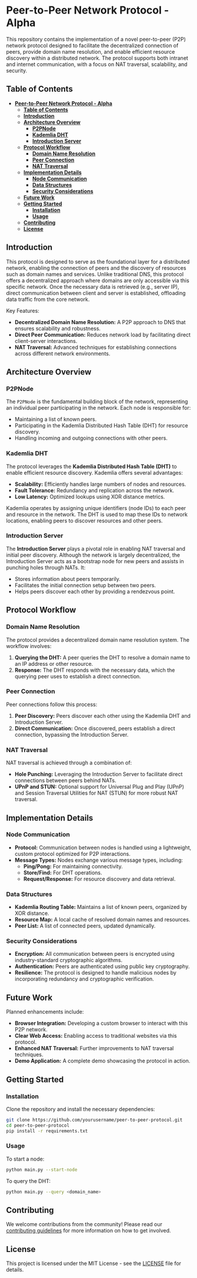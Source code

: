 # **Peer-to-Peer Network Protocol - Alpha**

This repository contains the implementation of a novel peer-to-peer (P2P) network protocol designed to facilitate the decentralized connection of peers, provide domain name resolution, and enable efficient resource discovery within a distributed network. The protocol supports both intranet and internet communication, with a focus on NAT traversal, scalability, and security.

## **Table of Contents**
- [**Peer-to-Peer Network Protocol - Alpha**](#peer-to-peer-network-protocol---alpha)
  - [**Table of Contents**](#table-of-contents)
  - [**Introduction**](#introduction)
  - [**Architecture Overview**](#architecture-overview)
    - [**P2PNode**](#p2pnode)
    - [**Kademlia DHT**](#kademlia-dht)
    - [**Introduction Server**](#introduction-server)
  - [**Protocol Workflow**](#protocol-workflow)
    - [**Domain Name Resolution**](#domain-name-resolution)
    - [**Peer Connection**](#peer-connection)
    - [**NAT Traversal**](#nat-traversal)
  - [**Implementation Details**](#implementation-details)
    - [**Node Communication**](#node-communication)
    - [**Data Structures**](#data-structures)
    - [**Security Considerations**](#security-considerations)
  - [**Future Work**](#future-work)
  - [**Getting Started**](#getting-started)
    - [**Installation**](#installation)
    - [**Usage**](#usage)
  - [**Contributing**](#contributing)
  - [**License**](#license)

## **Introduction**

This protocol is designed to serve as the foundational layer for a distributed network, enabling the connection of peers and the discovery of resources such as domain names and services. Unlike traditional DNS, this protocol offers a decentralized approach where domains are only accessible via this specific network. Once the necessary data is retrieved (e.g., server IP), direct communication between client and server is established, offloading data traffic from the core network.

Key Features:
- **Decentralized Domain Name Resolution:** A P2P approach to DNS that ensures scalability and robustness.
- **Direct Peer Communication:** Reduces network load by facilitating direct client-server interactions.
- **NAT Traversal:** Advanced techniques for establishing connections across different network environments.

## **Architecture Overview**

### **P2PNode**

The `P2PNode` is the fundamental building block of the network, representing an individual peer participating in the network. Each node is responsible for:
- Maintaining a list of known peers.
- Participating in the Kademlia Distributed Hash Table (DHT) for resource discovery.
- Handling incoming and outgoing connections with other peers.

### **Kademlia DHT**

The protocol leverages the **Kademlia Distributed Hash Table (DHT)** to enable efficient resource discovery. Kademlia offers several advantages:
- **Scalability:** Efficiently handles large numbers of nodes and resources.
- **Fault Tolerance:** Redundancy and replication across the network.
- **Low Latency:** Optimized lookups using XOR distance metrics.

Kademlia operates by assigning unique identifiers (node IDs) to each peer and resource in the network. The DHT is used to map these IDs to network locations, enabling peers to discover resources and other peers.

### **Introduction Server**

The **Introduction Server** plays a pivotal role in enabling NAT traversal and initial peer discovery. Although the network is largely decentralized, the Introduction Server acts as a bootstrap node for new peers and assists in punching holes through NATs. It:
- Stores information about peers temporarily.
- Facilitates the initial connection setup between two peers.
- Helps peers discover each other by providing a rendezvous point.

## **Protocol Workflow**

### **Domain Name Resolution**

The protocol provides a decentralized domain name resolution system. The workflow involves:
1. **Querying the DHT:** A peer queries the DHT to resolve a domain name to an IP address or other resource.
2. **Response:** The DHT responds with the necessary data, which the querying peer uses to establish a direct connection.

### **Peer Connection**

Peer connections follow this process:
1. **Peer Discovery:** Peers discover each other using the Kademlia DHT and Introduction Server.
2. **Direct Communication:** Once discovered, peers establish a direct connection, bypassing the Introduction Server.

### **NAT Traversal**

NAT traversal is achieved through a combination of:
- **Hole Punching:** Leveraging the Introduction Server to facilitate direct connections between peers behind NATs.
- **UPnP and STUN:** Optional support for Universal Plug and Play (UPnP) and Session Traversal Utilities for NAT (STUN) for more robust NAT traversal.

## **Implementation Details**

### **Node Communication**

- **Protocol:** Communication between nodes is handled using a lightweight, custom protocol optimized for P2P interactions.
- **Message Types:** Nodes exchange various message types, including:
  - **Ping/Pong:** For maintaining connectivity.
  - **Store/Find:** For DHT operations.
  - **Request/Response:** For resource discovery and data retrieval.

### **Data Structures**

- **Kademlia Routing Table:** Maintains a list of known peers, organized by XOR distance.
- **Resource Map:** A local cache of resolved domain names and resources.
- **Peer List:** A list of connected peers, updated dynamically.

### **Security Considerations**

- **Encryption:** All communication between peers is encrypted using industry-standard cryptographic algorithms.
- **Authentication:** Peers are authenticated using public key cryptography.
- **Resilience:** The protocol is designed to handle malicious nodes by incorporating redundancy and cryptographic verification.

## **Future Work**

Planned enhancements include:
- **Browser Integration:** Developing a custom browser to interact with this P2P network.
- **Clear Web Access:** Enabling access to traditional websites via this protocol.
- **Enhanced NAT Traversal:** Further improvements to NAT traversal techniques.
- **Demo Application:** A complete demo showcasing the protocol in action.

## **Getting Started**

### **Installation**

Clone the repository and install the necessary dependencies:

```bash
git clone https://github.com/yourusername/peer-to-peer-protocol.git
cd peer-to-peer-protocol
pip install -r requirements.txt
```

### **Usage**

To start a node:

```bash
python main.py --start-node
```

To query the DHT:

```bash
python main.py --query <domain_name>
```

## **Contributing**

We welcome contributions from the community! Please read our [contributing guidelines](CONTRIBUTING.md) for more information on how to get involved.

## **License**

This project is licensed under the MIT License - see the [LICENSE](LICENSE) file for details.


